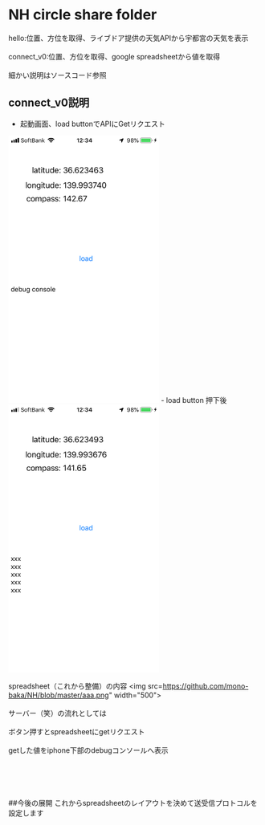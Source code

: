 # NH circle share folder
hello:位置、方位を取得、ライブドア提供の天気APIから宇都宮の天気を表示<br>  
connect_v0:位置、方位を取得、google spreadsheetから値を取得<br>  
細かい説明はソースコード参照

## connect_v0説明

 - 起動画面、load buttonでAPIにGetリクエスト
 <img src="https://github.com/mono-baka/NH/blob/master/2019-07-20%2012.34.40.png" width="300"> 
 - load button 押下後
 <img src="https://github.com/mono-baka/NH/blob/master/2019-07-20%2012.34.58.png" width="300">
 
 spreadsheet（これから整備）の内容
 <img src=https://github.com/mono-baka/NH/blob/master/aaa.png" width="500">
<br>  
 サーバー（笑）の流れとしては<br>  
 ボタン押すとspreadsheetにgetリクエスト<br>  
 getした値をiphone下部のdebugコンソールへ表示<br>  
 <br>  
 <br>  
##今後の展開
 これからspreadsheetのレイアウトを決めて送受信プロトコルを設定します
